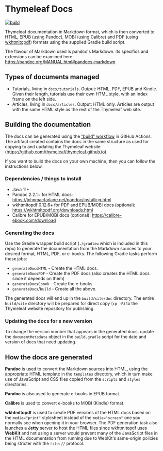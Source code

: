 
Thymeleaf Docs
==============

[![build](https://github.com/thymeleaf/thymeleaf-docs/actions/workflows/build.yaml/badge.svg)](https://github.com/thymeleaf/thymeleaf-docs/actions/workflows/build.yaml)

Thymeleaf documentation in Markdown format, which is then converted to HTML, EPUB
(using [Pandoc](https://johnmacfarlane.net/pandoc/)), MOBI (using [Calibre](https://calibre-ebook.com/))
and PDF (using [wkhtmltopdf](https://wkhtmltopdf.org/))
formats using the supplied Gradle build script.

The flavour of Markdown used is pandoc's Markdown. Its specifics and extensions can be
examined here: https://pandoc.org/MANUAL.html#pandocs-markdown


Types of documents managed
--------------------------

 * Tutorials, living in `docs/tutorials`. Output: HTML, PDF, EPUB and Kindle.
   Given their length, tutorials use their own HTML style, with an index frame
   on the left side.
 * Articles, living in `docs/articles`. Output: HTML only. Articles are output
   with the same HTML style as the rest of the Thymeleaf web site.


Building the documentation
--------------------------

The docs can be generated using the ["build" workflow](https://github.com/thymeleaf/thymeleaf-docs/actions/workflows/build.yaml)
in GitHub Actions.  The artifact created contains the docs in the same structure
as used for copying to and updating the Thymeleaf website (https://github.com/thymeleaf/thymeleaf.github.io).

If you want to build the docs on your own machine, then you can follow the
instructions below.

### Dependencies / things to install

 - Java 11+
 - Pandoc 2.2.1+ for HTML docs: https://johnmacfarlane.net/pandoc/installing.html
 - wkhtmltopdf 0.12.6+ for PDF and EPUB/MOBI docs (optional): https://wkhtmltopdf.org/downloads.html
 - Calibre for EPUB/MOBI docs (optional): https://calibre-ebook.com/download

### Generating the docs

Use the Gradle wrapper build script (`./gradlew` which is included in this repo)
to generate the documentation from the Markdown sources to your desired format,
HTML, PDF, or e-books.  The following Gradle tasks perform these jobs:

 * `generateDocsHTML` - Create the HTML docs.
 * `generateDocsPDF` - Create the PDF docs (also creates the HTML docs since it
   depends on them)
 * `generateDocsEbook` - Create the e-books.
 * `generateDocs`/`build` - Create all the above.

The generated docs will end up in the `build/site/doc` directory.  The entire
`build/site` directory will be prepared for direct copy (`cp -R`) to the
Thymeleaf website repository for publishing.

### Updating the docs for a new version

To change the version number that appears in the generated docs, update the
`documentMetadata` object in the `build.gradle` script for the date and
version of docs that need updating.


How the docs are generated
--------------------------

**Pandoc** is used to convert the Markdown sources into HTML, using the
appropriate HTML template in the `templates` directory, which in turn make use
of JavaScript and CSS files copied from the `scripts` and `styles` directories.

**Pandoc** is also used to generate e-books in EPUB format.

**Calibre** is used to convert e-books to MOBI (Kindle) format.

**wkhtmltopdf** is used to create PDF versions of the HTML docs based on the
`media="print"` stylesheet instead of the `media="screen"` one you normally see
when opening it in your browser.  The PDF generation task also launches a
**Jetty** server to host the HTML files since wkhtmltopdf uses **WebKit** and
not using a server would prevent many of the JavaScript files in the HTML
documentation from running due to WebKit's same-origin policies being stricter
with the `file://` protocol.
